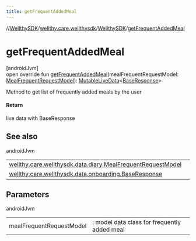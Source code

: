 ```yaml
---
title: getFrequentAddedMeal
---
```

//[WellthySDK](../../../index.html)/[wellthy.care.wellthysdk](../index.html)/[WellthySDK](index.html)/[getFrequentAddedMeal](get-frequent-added-meal.html)



# getFrequentAddedMeal



[androidJvm]\
open override fun [getFrequentAddedMeal](get-frequent-added-meal.html)(mealFrequentRequestModel: [MealFrequentRequestModel](../../wellthy.care.wellthysdk.data.diary/-meal-frequent-request-model/index.html)): [MutableLiveData](https://developer.android.com/reference/kotlin/androidx/lifecycle/MutableLiveData.html)&lt;[BaseResponse](../../wellthy.care.wellthysdk.data.onboarding/-base-response/index.html)&gt;



Method to get list of frequently added meals by the user



#### Return



live data with BaseResponse



## See also


androidJvm

| | |
|---|---|
| [wellthy.care.wellthysdk.data.diary.MealFrequentRequestModel](../../wellthy.care.wellthysdk.data.diary/-meal-frequent-request-model/index.html) |  |
| [wellthy.care.wellthysdk.data.onboarding.BaseResponse](../../wellthy.care.wellthysdk.data.onboarding/-base-response/index.html) |  |



## Parameters


androidJvm

| | |
|---|---|
| mealFrequentRequestModel | : model data class for frequently added meal |




